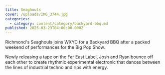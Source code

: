 ```yaml
---
title: Seaghouls
cover: /uploads/IMG_3744.jpg
categories:
  - category: content/category/backyard-bbq.md
published: 2025-03-23T04:00:00.000Z
---
```


Richmond's Seaghouls joins WXYC for a Backyard BBQ after a packed weekend of performances for the Big Pop Show. 

Newly releasing a tape on the Far East Label, Josh and Ryan bounce off each other to create rhythmic experimental electronic that dances between the lines of industrial techno and rips with energy. 
